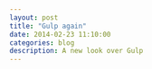 ```yaml
---
layout: post
title: "Gulp again"
date: 2014-02-23 11:10:00
categories: blog
description: A new look over Gulp
---
```


